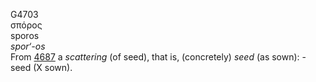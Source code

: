 G4703  
σπόρος  
sporos  
*spor‘-os*  
From [4687](g4687) a *scattering* (of seed), that is, (concretely)
*seed* (as sown): - seed (X sown).  

